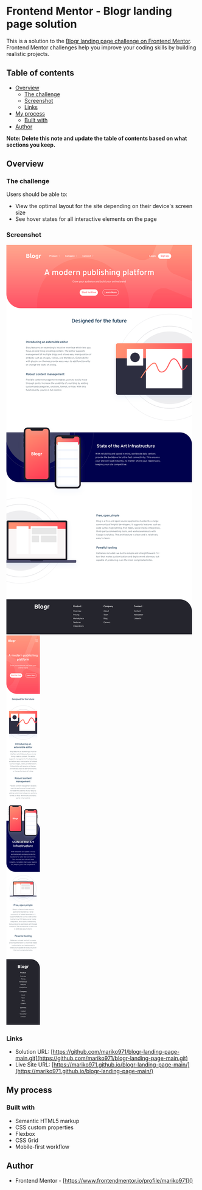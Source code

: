 # Frontend Mentor - Blogr landing page solution

This is a solution to the [Blogr landing page challenge on Frontend Mentor](https://www.frontendmentor.io/challenges/blogr-landing-page-EX2RLAApP). Frontend Mentor challenges help you improve your coding skills by building realistic projects. 

## Table of contents

- [Overview](#overview)
  - [The challenge](#the-challenge)
  - [Screenshot](#screenshot)
  - [Links](#links)
- [My process](#my-process)
  - [Built with](#built-with)  
- [Author](#author)

**Note: Delete this note and update the table of contents based on what sections you keep.**

## Overview

### The challenge

Users should be able to:

- View the optimal layout for the site depending on their device's screen size
- See hover states for all interactive elements on the page

### Screenshot

![](./images/screenshot/Blogr-desktop.png)
![](./images/screenshot/Blogr-mobile.png)

### Links

- Solution URL: [https://github.com/mariko971/blogr-landing-page-main.git](https://github.com/mariko971/blogr-landing-page-main.git)
- Live Site URL: [https://mariko971.github.io/blogr-landing-page-main/](https://mariko971.github.io/blogr-landing-page-main/)

## My process

### Built with

- Semantic HTML5 markup
- CSS custom properties
- Flexbox
- CSS Grid
- Mobile-first workflow

## Author

- Frontend Mentor - [https://www.frontendmentor.io/profile/mariko971]()


